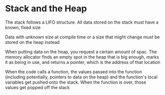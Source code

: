 # Stack and the Heap

The stack follows a LIFO structure. All data stored on the stack must have a known, fixed size

Data with unknown size at compile time or a size that might change must be stored on the heap  instead

When putting data on the heap, you request a certain amount of spac. The memory allocator finds an empty spot in the heap that is big enough, marks it as being in use, and returns a pointer, which is the address of that location

When the code calls a function, the values passed into the function (including potentially, pointers to data on the heap) and the function's local variables get pushed onto the stack. 
When the function is over, those values get popped off the stack



